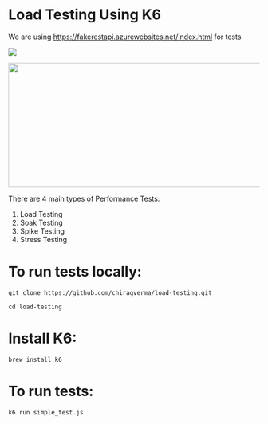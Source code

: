 # Load Testing Using K6

We are using https://fakerestapi.azurewebsites.net/index.html for tests

![](https://media.giphy.com/media/dw669JjE3Fhb3eC0Le/giphy.gif)

<img src="https://media.giphy.com/media/dw669JjE3Fhb3eC0Le/giphy.gif" width="1000" height="250"/>

There are 4 main types of Performance Tests:

1) Load Testing
2) Soak Testing
3) Spike Testing
4) Stress Testing

# To run tests locally:

```
git clone https://github.com/chiragverma/load-testing.git
```

```
cd load-testing
```

# Install K6:

```
brew install k6
```

# To run tests:

```
k6 run simple_test.js
```
